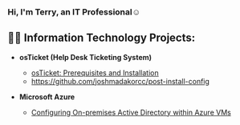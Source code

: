 ### Hi, I'm Terry, an IT Professional</a>☺</h1>

<h2>👨‍💻 Information Technology Projects:</h2>

- <b>osTicket (Help Desk Ticketing System)</b>
  - [osTicket: Prerequisites and Installation](https://github.com/Terry-Jackson/osticket-prereqs)
  - https://github.com/joshmadakorcc/post-install-config

- <b>Microsoft Azure</b>
  - [Configuring On-premises Active Directory within Azure VMs](https://github.com/Terry-Jackson/Active-Directory.git)

